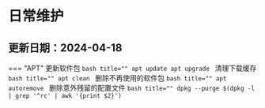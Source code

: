 # 日常维护
更新日期：2024-04-18
 ---
=== "APT"
    更新软件包
    ```bash title=""
    apt update
    apt upgrade
    ```
    清理下载缓存
    ```bash title=""
    apt clean
    ```
    删除不再使用的软件包
    ```bash title=""
    apt autoremove
    ```
    删除意外残留的配置文件
    ```bash title=""
    dpkg --purge $(dpkg -l | grep '^rc' | awk '{print $2}')
    ```
